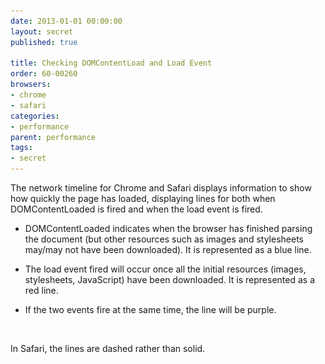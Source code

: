 ```yaml
---
date: 2013-01-01 00:00:00
layout: secret
published: true

title: Checking DOMContentLoad and Load Event
order: 60-00260
browsers:
- chrome
- safari
categories:
- performance
parent: performance
tags:
- secret
---
```


<p class="chrome safari">The network timeline for Chrome and Safari displays information to show how quickly the page has loaded, displaying lines for both when DOMContentLoaded is fired and when the load event is fired.</p>

<ul class="chrome safari">
    <li><p>DOMContentLoaded indicates when the browser has finished parsing the document (but other resources such as images and stylesheets may/may not have been downloaded). It is represented as a blue line.</p></li>
    <li><p>The load event fired will occur once all the initial resources (images, stylesheets, JavaScript) have been downloaded. It is represented as a red line.</p></li>
    <li><p>If the two events fire at the same time, the line will be purple.</p></li>
</ul>

<div class="image chrome"><img src="/assets/img/placeholder.gif" data-src="/assets/img/secrets/chrome-checking-domcontentloaded-and-loadevent.png" /></div>

<p class="safari">In Safari, the lines are dashed rather than solid.</p>
